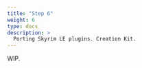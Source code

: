 ```yaml
---
title: "Step 6"
weight: 6
type: docs
description: >
  Porting Skyrim LE plugins. Creation Kit.
---
```


WIP.